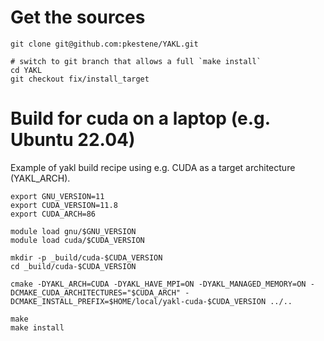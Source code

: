 # Get the sources

```shell
git clone git@github.com:pkestene/YAKL.git

# switch to git branch that allows a full `make install`
cd YAKL
git checkout fix/install_target
```

# Build for cuda on a laptop (e.g. Ubuntu 22.04)

Example of yakl build recipe using e.g. CUDA as a target architecture (YAKL_ARCH).

```shell
export GNU_VERSION=11
export CUDA_VERSION=11.8
export CUDA_ARCH=86

module load gnu/$GNU_VERSION
module load cuda/$CUDA_VERSION

mkdir -p _build/cuda-$CUDA_VERSION
cd _build/cuda-$CUDA_VERSION

cmake -DYAKL_ARCH=CUDA -DYAKL_HAVE_MPI=ON -DYAKL_MANAGED_MEMORY=ON -DCMAKE_CUDA_ARCHITECTURES="$CUDA_ARCH" -DCMAKE_INSTALL_PREFIX=$HOME/local/yakl-cuda-$CUDA_VERSION ../..

make
make install
```
